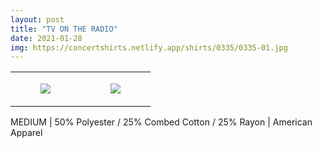 ```yaml
---
layout: post
title: "TV ON THE RADIO"
date: 2021-01-28
img: https://concertshirts.netlify.app/shirts/0335/0335-01.jpg
---
```




<table style="width:100%;"><tr><td style="vertical-align:top;">
      <figure class="tmblr-full" data-orig-height="2048" data-orig-width="1365" data-orig-src="https://concertshirts.netlify.app/shirts/0335/0335-01.jpg"><img src="https://64.media.tumblr.com/6892e3b5a34f56a91ee158d3d515a688/de5483931bb51d68-13/s540x810/9fff2bc2a42487571e78cc837ad62a0444744f8e.jpg" data-orig-height="2048" data-orig-width="1365" data-orig-src="https://concertshirts.netlify.app/shirts/0335/0335-01.jpg"/></figure></td>
    <td style="vertical-align:top;">
      <figure class="tmblr-full" data-orig-height="2048" data-orig-width="1365" data-orig-src="https://concertshirts.netlify.app/shirts/0335/0335-02.jpg"><img src="https://64.media.tumblr.com/b712d0d332b262a96c156a398a9474c9/de5483931bb51d68-65/s540x810/d2fba7c05c68882b69551c28488398aedd8ea953.jpg" data-orig-height="2048" data-orig-width="1365" data-orig-src="https://concertshirts.netlify.app/shirts/0335/0335-02.jpg"/></figure></td>
  </tr></table><p>
  MEDIUM | 50% Polyester / 25% Combed Cotton / 25% Rayon | American Apparel
</p>
